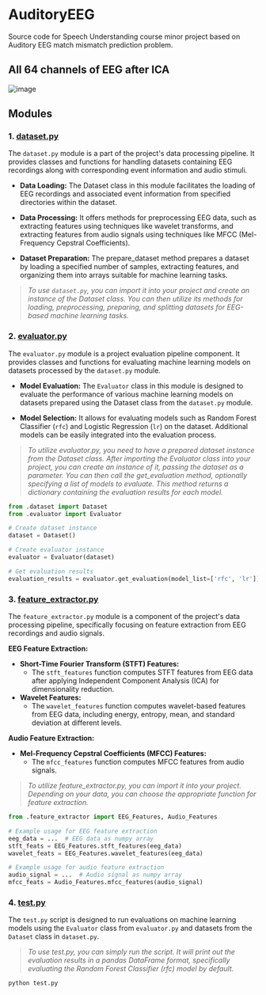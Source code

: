 # AuditoryEEG
Source code for Speech Understanding course minor project based on Auditory EEG match mismatch prediction problem.
## All 64 channels of EEG after ICA
![image](https://github.com/iamayushanand/AuditoryEEG/assets/11822566/1aa931f8-ef46-47cb-afb3-f29dc504867d)

## Modules

### 1. [dataset.py](src/dataset.py)

The `dataset.py` module is a part of the project's data processing pipeline. It provides classes and functions for handling datasets containing EEG  recordings along with corresponding event information and audio stimuli.

* **Data Loading:** The Dataset class in this module facilitates the loading of EEG recordings and associated event information from specified directories within the dataset.

* **Data Processing:** It offers methods for preprocessing EEG data, such as extracting features using techniques like wavelet transforms, and extracting features from audio signals using techniques like MFCC (Mel-Frequency Cepstral Coefficients).

* **Dataset Preparation:** The prepare_dataset method prepares a dataset by loading a specified number of samples, extracting features, and organizing them into arrays suitable for machine learning tasks.

> _To use `dataset.py`, you can import it into your project and create an instance of the Dataset class. You can then utilize its methods for loading, preprocessing, preparing, and splitting datasets for EEG-based machine learning tasks._

### 2. [evaluator.py](src/evaluator.py)

The `evaluator.py` module is a project evaluation pipeline component. It provides classes and functions for evaluating machine learning models on datasets processed by the `dataset.py` module.

* **Model Evaluation:** The `Evaluator` class in this module is designed to evaluate the performance of various machine learning models on datasets prepared using the Dataset class from the `dataset.py` module.

* **Model Selection:** It allows for evaluating models such as Random Forest Classifier (`rfc`) and Logistic Regression (`lr`) on the dataset. Additional models can be easily integrated into the evaluation process.

> _To utilize evaluator.py, you need to have a prepared dataset instance from the Dataset class. After importing the Evaluator class into your project, you can create an instance of it, passing the dataset as a parameter. You can then call the get_evaluation method, optionally specifying a list of models to evaluate. This method returns a dictionary containing the evaluation results for each model._

``` python
from .dataset import Dataset
from .evaluator import Evaluator

# Create dataset instance
dataset = Dataset()

# Create evaluator instance
evaluator = Evaluator(dataset)

# Get evaluation results
evaluation_results = evaluator.get_evaluation(model_list=['rfc', 'lr'])
```
### 3. [feature_extractor.py](src/feature_extractor.py)

The `feature_extractor.py` module is a component of the project's data processing pipeline, specifically focusing on feature extraction from EEG recordings and audio signals.

**EEG Feature Extraction:**
  - **Short-Time Fourier Transform (STFT) Features:**
    - The `stft_features` function computes STFT features from EEG data after applying Independent Component Analysis (ICA) for dimensionality reduction.
  - **Wavelet Features:**
    - The `wavelet_features` function computes wavelet-based features from EEG data, including energy, entropy, mean, and standard deviation at different levels.
  
**Audio Feature Extraction:**
  - **Mel-Frequency Cepstral Coefficients (MFCC) Features:**
    - The `mfcc_features` function computes MFCC features from audio signals.

> _To utilize feature_extractor.py, you can import it into your project. Depending on your data, you can choose the appropriate function for feature extraction._
```python
from .feature_extractor import EEG_Features, Audio_Features

# Example usage for EEG feature extraction
eeg_data = ...  # EEG data as numpy array
stft_feats = EEG_Features.stft_features(eeg_data)
wavelet_feats = EEG_Features.wavelet_features(eeg_data)

# Example usage for audio feature extraction
audio_signal = ...  # Audio signal as numpy array
mfcc_feats = Audio_Features.mfcc_features(audio_signal)
```
### 4. [test.py](src/test.py)

The `test.py` script is designed to run evaluations on machine learning models using the `Evaluator` class from `evaluator.py` and datasets from the `Dataset` class in `dataset.py`.

> _To use test.py, you can simply run the script. It will print out the evaluation results in a pandas DataFrame format, specifically evaluating the Random Forest Classifier (rfc) model by default._
```python
python test.py
```












